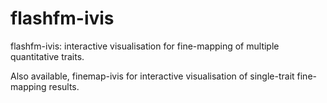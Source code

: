 # flashfm-ivis
flashfm-ivis: interactive visualisation for fine-mapping of multiple quantitative traits.

Also available, finemap-ivis for interactive visualisation of single-trait fine-mapping results.
 
